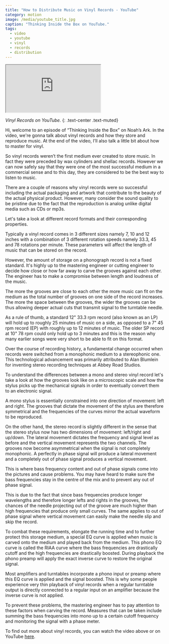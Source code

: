 ```yaml
---
title: "How to Distribute Music on Vinyl Records - YouTube"
category: motion
image: /media/youtube_title.jpg
caption: "Thinking Inside the Box on YouTube."
tags:
  - video
  - youtube
  - vinyl
  - records
  - distribution
---
```


<div class="embed-responsive embed-responsive-16by9">
	<iframe class="embed-responsive-item" src="https://www.youtube.com/embed/-te-xiNUFm4" allowfullscreen></iframe>
</div>

_Vinyl Records on YouTube._
{: .text-center .text-muted}

Hi, welcome to an episode of “Thinking Inside the Box” on Noah’s Ark. In the video, we're gonna talk about vinyl records and how they store and reproduce music. At the end of the video, I’ll also talk a little bit about how to master for vinyl.

So vinyl records weren’t the first medium ever created to store music. In fact they were preceded by wax cylinders and shellac records. However we can now safely say that they were one of the most successful medium in a commercial sense and to this day, they are considered to be the best way to listen to music.

There are a couple of reasons why vinyl records were so successful including the actual packaging and artwork that contribute to the beauty of the actual physical product. However, many consider the sound quality to be pristine due to the fact that the reproduction is analog unlike digital media such as CDs or mp3s.

Let's take a look at different record formats and their corresponding properties.

Typically a vinyl record comes in 3 different sizes namely 7, 10 and 12 inches with a combination of 3 different rotation speeds namely 33.3, 45 and 78 rotations per minute. These parameters will affect the length of music that can be stored on the record.

However, the amount of storage on a phonograph record is not a fixed standard. It's highly up to the mastering engineer or cutting engineer to decide how close or how far away to carve the grooves against each other. The engineer has to make a compromise between length and loudness of the music.

The more the grooves are close to each other the more music can fit on the medium as the total number of grooves on one side of the record increases. The more the space between the grooves, the wider the grooves can be thus allowing deeper actual cuts that transmit signal to the turntable needle.

As a rule of thumb, a standard 12" 33.3 rpm record (also known as an LP) will hold up to roughly 25 minutes of music on a side, as opposed to a 7" 45 rpm record (EP) with roughly up to 12 minutes of music. The older SP record at 10" 78 rpm could only hold up to 3 minutes and this is the reason why many earlier songs were very short to be able to fit on this format.

Over the course of recording history, a fundamental change occurred when records were switched from a monophonic medium to a stereophonic one. This technological advancement was primarily attributed to Alan Blumlein for inventing stereo recording techniques at Abbey Road Studios.

To understand the differences between a mono and stereo vinyl record let's take a look at how the grooves look like on a microscopic scale and how the stylus picks up the mechanical signals in order to eventually convert them to an electronic signal.

A mono stylus is essentially constrained into one direction of movement: left and right. The grooves that dictate the movement of the stylus are therefore symmetrical and the frequencies of the curves mirror the actual waveform to be reproduced.

On the other hand, the stereo record is slightly different in the sense that the stereo stylus now has two dimensions of movement: left/right and up/down. The lateral movement dictates the frequency and signal level as before and the vertical movement represents the two channels. The grooves now become asymmetrical when the signal is not completely monophonic. A perfectly in phase signal will produce a lateral movement and a completely out of phase signal produces a vertical movement.

This is where bass frequency content and out of phase signals come into the pictures and cause problems. You may have heard to make sure the bass frequencies stay in the centre of the mix and to prevent any out of phase signal.

This is due to the fact that since bass frequencies produce longer wavelengths and therefore longer lefts and rights in the grooves, the chances of the needle projecting out of the groove are much higher than high frequencies that produce only small curves. The same applies to out of phase signal where vertical movement can easily make the needle slip and skip the record.

To combat these requirements, elongate the running time and to further protect this storage medium, a special EQ curve is applied when music is carved onto the medium and played back from the medium. This phono EQ curve is called the RIAA curve where the bass frequencies are drastically cutoff and the high frequencies are drastically boosted. During playback the phono preamp will apply the exact inverse curve to restore the original signal.

Most amplifiers and turntables incorporate a phono input or preamp where this EQ curve is applied and the signal boosted. This is why some people experience very thin playback of vinyl records when a regular turntable output is directly connected to a regular input on an amplifier because the inverse curve is not applied.

To prevent these problems, the mastering engineer has to pay attention to these factors when carving the record. Measures that can be taken include summing the bass frequencies into mono up to a certain cutoff frequency and monitoring the signal with a phase meter.

To find out more about vinyl records, you can watch the video above or on YouTube [here](https://youtu.be/-te-xiNUFm4).

